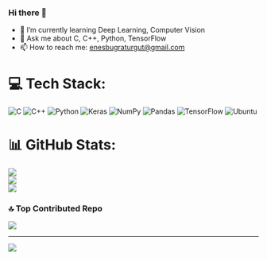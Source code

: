 ### Hi there 👋

- 🌱 I’m currently learning  Deep Learning, Computer Vision
- 💬 Ask me about C, C++, Python, TensorFlow 
- 📫 How to reach me: enesbugraturgut@gmail.com


# 💻 Tech Stack:
![C](https://img.shields.io/badge/c-%2300599C.svg?style=for-the-badge&logo=c&logoColor=white)
![C++](https://img.shields.io/badge/c++-%2300599C.svg?style=for-the-badge&logo=c%2B%2B&logoColor=white) 
![Python](https://img.shields.io/badge/python-3670A0?logo=python&logoColor=ffdd54)
![Keras](https://img.shields.io/badge/Keras-%23D00000.svg?logo=Keras&logoColor=white)
![NumPy](https://img.shields.io/badge/numpy-%23013243.svg?logo=numpy&logoColor=white)
![Pandas](https://img.shields.io/badge/pandas-%23150458.svg?logo=pandas&logoColor=white)
![TensorFlow](https://img.shields.io/badge/TensorFlow-%23FF6F00.svg?logo=TensorFlow&logoColor=white)
![Ubuntu](https://img.shields.io/badge/Ubuntu-E95420?logo=ubuntu&logoColor=white)


# 📊 GitHub Stats:
![](https://github-readme-stats.vercel.app/api?username=enesbt&theme=dark&hide_border=false&include_all_commits=true&count_private=true)<br/>
![](https://github-readme-streak-stats.herokuapp.com/?user=enesbt&theme=dark&hide_border=false)<br/>
![](https://github-readme-stats.vercel.app/api/top-langs/?username=enesbt&theme=dark&hide_border=false&include_all_commits=true&count_private=true&layout=compact)

### 🔝 Top Contributed Repo
![](https://github-contributor-stats.vercel.app/api?username=enesbt&limit=5&theme=dark&combine_all_yearly_contributions=true)

---
[![](https://visitcount.itsvg.in/api?id=enesbt&icon=0&color=0)](https://visitcount.itsvg.in)

<!-- Proudly created with GPRM ( https://gprm.itsvg.in ) -->
